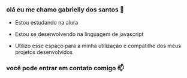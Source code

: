### olá eu me chamo gabrielly dos santos 🤍

- Estou estudando na alura

- Estou se desenvolvendo na linguagem de javascript

- Utilizo esse espaço para a minha utilização e compatilhe dos meus projetos desenvolvidos

 ### você pode entrar em contato comigo 📫
